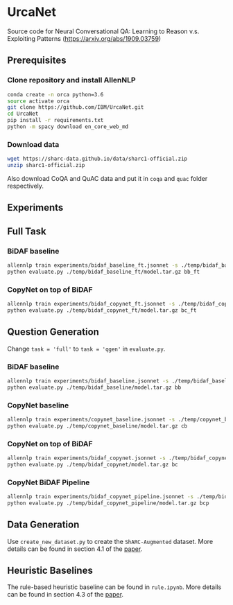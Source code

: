 # UrcaNet
Source code for Neural Conversational QA: Learning to Reason v.s. Exploiting Patterns (https://arxiv.org/abs/1909.03759)

## Prerequisites

### Clone repository and install AllenNLP

```bash
conda create -n orca python=3.6  
source activate orca  
git clone https://github.com/IBM/UrcaNet.git   
cd UrcaNet  
pip install -r requirements.txt
python -m spacy download en_core_web_md
```

### Download data
```bash
wget https://sharc-data.github.io/data/sharc1-official.zip     
unzip sharc1-official.zip
```

Also download CoQA and QuAC data and put it in `coqa` and `quac` folder respectively.

## Experiments

## Full Task

### BiDAF baseline

```bash
allennlp train experiments/bidaf_baseline_ft.jsonnet -s ./temp/bidaf_baseline_ft --include-package orca    
python evaluate.py ./temp/bidaf_baseline_ft/model.tar.gz bb_ft
```

### CopyNet on top of BiDAF

```bash
allennlp train experiments/bidaf_copynet_ft.jsonnet -s ./temp/bidaf_copynet_ft --include-package orca    
python evaluate.py ./temp/bidaf_copynet_ft/model.tar.gz bc_ft
```

## Question Generation

Change `task = 'full'` to `task = 'qgen'` in `evaluate.py`.

### BiDAF baseline

```bash
allennlp train experiments/bidaf_baseline.jsonnet -s ./temp/bidaf_baseline --include-package orca    
python evaluate.py ./temp/bidaf_baseline/model.tar.gz bb
```

### CopyNet baseline

```bash
allennlp train experiments/copynet_baseline.jsonnet -s ./temp/copynet_baseline --include-package orca    
python evaluate.py ./temp/copynet_baseline/model.tar.gz cb
```

### CopyNet on top of BiDAF

```bash
allennlp train experiments/bidaf_copynet.jsonnet -s ./temp/bidaf_copynet --include-package orca    
python evaluate.py ./temp/bidaf_copynet/model.tar.gz bc
```

### CopyNet BiDAF Pipeline

```bash
allennlp train experiments/bidaf_copynet_pipeline.jsonnet -s ./temp/bidaf_copynet_pipeline --include-package orca    
python evaluate.py ./temp/bidaf_copynet_pipeline/model.tar.gz bcp
```

## Data Generation

Use `create_new_dataset.py` to create the `ShARC-Augmented` dataset. More details can be found in section 4.1 of the [paper](https://arxiv.org/abs/1909.03759).

## Heuristic Baselines

The rule-based heuristic baseline can be found in `rule.ipynb`. More details can be found in section 4.3 of the [paper](https://arxiv.org/abs/1909.03759).

